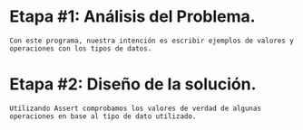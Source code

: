 # Etapa #1: Análisis del Problema.

    Con este programa, nuestra intención es escribir ejemplos de valores y operaciones con los tipos de datos.

# Etapa #2: Diseño de la solución.

    Utilizando Assert comprobamos los valores de verdad de algunas operaciones en base al tipo de dato utilizado.

